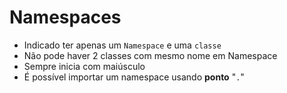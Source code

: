 #  Namespaces

- Indicado ter apenas um `Namespace` e uma `classe`
- Não pode haver 2 classes com mesmo nome em Namespace
- Sempre inicia com maiúsculo
- É possível importar um namespace usando **ponto** "`.`"